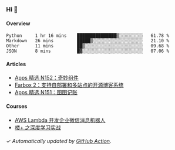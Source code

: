 ### Hi 👋

#### Overview

<!--START_SECTION:waka-->
```text
Python     1 hr 16 mins    ███████████████▒░░░░░░░░░   61.78 % 
Markdown   26 mins         █████▒░░░░░░░░░░░░░░░░░░░   21.10 % 
Other      11 mins         ██▒░░░░░░░░░░░░░░░░░░░░░░   09.68 % 
JSON       8 mins          █▓░░░░░░░░░░░░░░░░░░░░░░░   07.06 % 
```
<!--END_SECTION:waka-->

#### Articles

<!-- BLOG:START -->
- [Apps 精选 N152：奇妙组件](https://huhuhang.com/post/product-hunt/product-hunt-n152)
- [Farbox 2：支持自部署和多站点的开源博客系统](https://huhuhang.com/post/sspai/65889)
- [Apps 精选 N151：图图记账](https://huhuhang.com/post/product-hunt/product-hunt-n151)
<!-- BLOG:END -->

#### Courses

<!-- SYL:START -->
- [AWS Lambda 开发企业微信消息机器人](https://lanqiao.cn/courses/2868)
- [楼+ 之深度学习实战](https://lanqiao.cn/courses/2617)
<!-- SYL:END -->

###### ✓ Automatically updated by [GitHub Action](https://github.com/huhuhang/huhuhang/actions).
